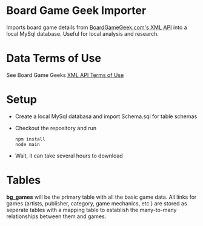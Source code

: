 # Board Game Geek Importer
Imports board game details from [BoardGameGeek.com's XML API](https://boardgamegeek.com/wiki/page/BGG_XML_API2)
into a local MySql database. Useful for local analysis and research.

# Data Terms of Use
See Board Game Geeks [XML API Terms of Use](https://boardgamegeek.com/wiki/page/BGG_XML_API2)

# Setup
* Create a local MySql databasa and import Schema.sql for table schemas
* Checkout the repository and run

  ```shell
  npm install
  node main
  ```
* Wait, it can take several hours to download

# Tables
**bg_games** will be the primary table with all the basic game data. All links for games (artists, publisher,
category, game mechanics, etc.) are stored as seperate tables with a mapping table to establish the
many-to-many relationships between them and games.
